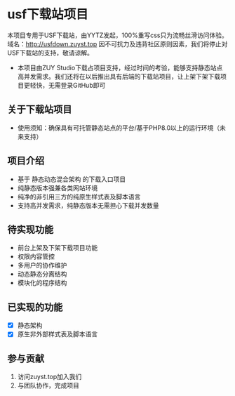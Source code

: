 # usf下载站项目
本项目专用于USF下载站，由YYTZ发起，100%重写css只为流畅丝滑访问体验。域名：http://usfdown.zuyst.top
因不可抗力及违背社区原则因素，我们将停止对USF下载站的支持，敬请谅解。
- 本项目由ZUY Studio下载占项目支持，经过时间的考验，能够支持静态站点高并发需求。我们还将在以后推出具有后端的下载站项目，让上架下架下载项目更轻快，无需登录GitHub即可


## 关于下载站项目

- 使用须知：确保具有可托管静态站点的平台/基于PHP8.0以上的运行环境（未来支持）

## 项目介绍

- 基于 静态动态混合架构 的下载入口项目
- 纯静态版本强兼各类网站环境
- 纯净的非引用三方的纯原生样式表及脚本语言
- 支持高并发需求，纯静态版本无需担心下载并发数量

## 待实现功能
- 前台上架及下架下载项目功能
- 权限内容管控
- 多用户的协作维护
- 动态静态分离结构
- 模块化的程序结构

## 已实现的功能
- [x] 静态架构
- [x] 原生非外部样式表及脚本语言

## 参与贡献

1. 访问zuyst.top加入我们
2. 与团队协作，完成项目
